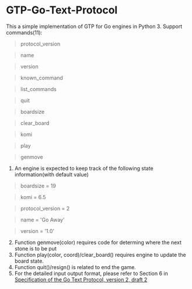 # GTP-Go-Text-Protocol
This a simple implementation of GTP for Go engines in Python 3.
Support commands(11):
>protocol_version

>name

>version

>known_command

>list_commands

>quit

>boardsize

>clear_board

>komi

>play

>genmove


1. An engine is expected to keep track of the following state information(with default value)
>boardsize = 19

>komi = 6.5

>protocol_version = 2

>name = 'Go Away'

>version = '1.0'
2. Function genmove(color) requires code for determing where the next stone is to be put
3. Function play(color, coord)/clear_board() requires engine to update the board state.
4. Function quit()/resign() is related to end the game.
5. For the detailed input output format, please refer to Section 6 in [Specification of the Go Text Protocol, version 2,
draft 2](http://www.lysator.liu.se/~gunnar/gtp/gtp2-spec-draft2.pdf)
